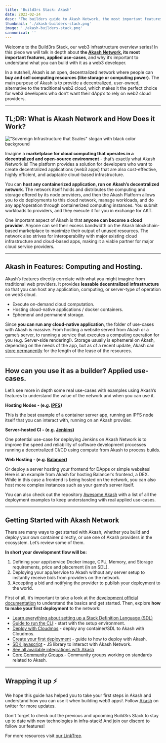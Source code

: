 ```yaml
---
title: 'Build3rs Stack: Akash'
date: 2023-02-24
desc: 'The builders guide to Akash Network, the most important features, applied use-cases, and why it’s important to understand what you can build with it as a web3 developer.'
thumbnail: './akash-builders-stack.png'
image: './akash-builders-stack.png'
cannonical: ''
---
```


Welcome to the Build3rs Stack, our web3 infrastructure overview series! In this piece we will talk in depth about **the [Akash Network](https://akash.network/), its most important features, applied use-cases**, and why it’s important to understand what you can build with it as a web3 developer.

In a nutshell, Akash is an open, decentralized network where people can **buy and sell computing resources (like storage or computing power)**. The main purpose of Akash is to provide a decentralized, user-owned, alternative to the traditional web2 cloud, which makes it the perfect choice for web3 developers who don’t want their dApp’s to rely on web2 cloud providers.

---

## TL;DR: What is Akash Network and How Does it Work?

!["Sovereign Infrastructure that Scales" slogan with black color background](https://storage.fleek.ooo/27a60cdd-37d3-480c-ae88-3ad4ca886b13-bucket/imgs/preview.png)

Imagine a **marketplace for cloud computing that operates in a decentralized and open-source environment** - that’s exactly what Akash Network is! The platform provides a solution for developers who want to create decentralized applications (web3 apps) that are also cost-effective, highly efficient, and adaptable cloud-based infrastructure.

You can **host any containerized application, run on Akash’s decentralized network**. The network itself holds and distributes the computing and storage offered by its node providers, and then the Akash Platform allows you to do deployments to this cloud network, manage workloads, and do any app/operation through containerized computing instances. You submit workloads to providers, and they execute it for you in exchange for AKT.

One important aspect of Akash is that **anyone can become a cloud provider**. Anyone can sell their excess bandwidth on the Akash blockchain-based marketplace to maximize their output of unused resources. The network also strives for interoperability with major existing cloud infrastructure and cloud-based apps, making it a viable partner for major cloud service providers.

---

## Akash in Features: Computing and Hosting.

Akash’s features directly correlate with what you might imagine from traditional web providers. It provides **leasable decentralized infrastructure** so that you can host any application, computing, or server-type of operation on web3 cloud.

- Execute on-demand cloud computation.
- Hosting cloud-native applications / docker containers.
- Ephemeral and permanent storage.

Since **you can run any cloud-native application**, the folder of use-cases with Akash is massive. From hosting a website served from Akash or a game’s server, to running a service that executes a computing operation for you (e.g. Server-side rendering!). Storage usually is ephemeral on Akash, depending on the needs of the app, but as of a recent update, Akash can [store permanently](https://akash.network/blog/akash-network-unlocks-persistent-storage-through-mainnet-3-upgrade/) for the length of the lease of the resources.

---

## How can you use it as a builder? Applied use-cases.

Let’s see more in depth some real use-cases with examples using Akash’s features to understand the value of the network and when you can use it.

**Hosting Nodes - (e.g. [IPFS](https://github.com/akash-network/awesome-akash/tree/master/ipfs))**

This is the best example of a container server app, running an IPFS node itself that you can interact with, running on an Akash provider.

**Server-hosted CI - (e.g. [Jenkins](https://github.com/akash-network/awesome-akash/tree/master/jenkins))**

One potential use-case for deploying Jenkins on Akash Network is to improve the speed and reliability of software development processes running a decentralized CI/CD using compute from Akash to process builds.

**Web Hosting - (e.g. [Balancer](https://github.com/akash-network/awesome-akash/tree/master/balancer))**

Or deploy a server hosting your frontend for DApps or simple websites! Here is an example from Akash for hosting Balancer’s frontend, a DEX. While in this case a frontend is being hosted on the network, you can also host more complex instances such as your game’s server itself.

You can also check out the repository [Awesome Akash](https://github.com/akash-network/awesome-akash) with a list of all the deployment examples to keep understanding with real applied use-cases.

---

## Getting Started with Akash Network

There are many ways to get started with Akash, whether you build and deploy your own container directly, or use one of Akash providers in the ecosystem. Let’s review some of them.

**In short your development flow will be:**

1. Defining your app/service Docker image, CPU, Memory, and Storage requirements, price and placement (in an SDL).
2. Deploying your app/service to Akash without any server setup to instantly receive bids from providers on the network.
3. Accepting a bid and notifying the provider to publish your deployment to the world.

First of all, it’s important to take a look at the [development official documentation](https://docs.akash.network/) to understand the basics and get started. Then, explore **how to make your first deployment** to the network:

- [Learn everything about setting up a Stack Definition Language (SDL)](https://docs.akash.network/readme/stack-definition-language)
- [Guide to run the CLI](https://docs.akash.network/guides/cli/detailed-steps) - start with the setup environment.
- [Deploy with Cloudmos](https://cloudmos.io/cloud-deploy) - deploy any container/SDL to Akash with Cloudmos.
- [Create your first deployment](https://docs.akash.network/guides/cli/detailed-steps/part-7.-create-your-deployment) - guide to how to deploy with Akash.
- [SDK javascript](https://github.com/akash-network/akashjs) - JS library to interact with Akash Network.
- [See all available integrations with Akash](https://docs.akash.network/deploy)
- [Core Community Groups ](https://akash.network/community/core-groups/cg-list/)- Community groups working on standards related to Akash.

---

## Wrapping it up ⚡

We hope this guide has helped you to take your first steps in Akash and understand how you can use it when building web3 apps!. Follow [Akash](https://akash.network/) on twitter for more updates.

Don't forget to check out the previous and upcoming Build3rs Stack to stay up to date with new technologies in infra-stack! And join our discord to follow our features!

For more resources visit [our LinkTree](https://linktr.ee/fleek).
